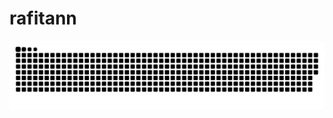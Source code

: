 # rafitann
 ![Snake animation](https://github.com/rafitann/rafitann/blob/output/github-contribution-grid-snake.svg)
